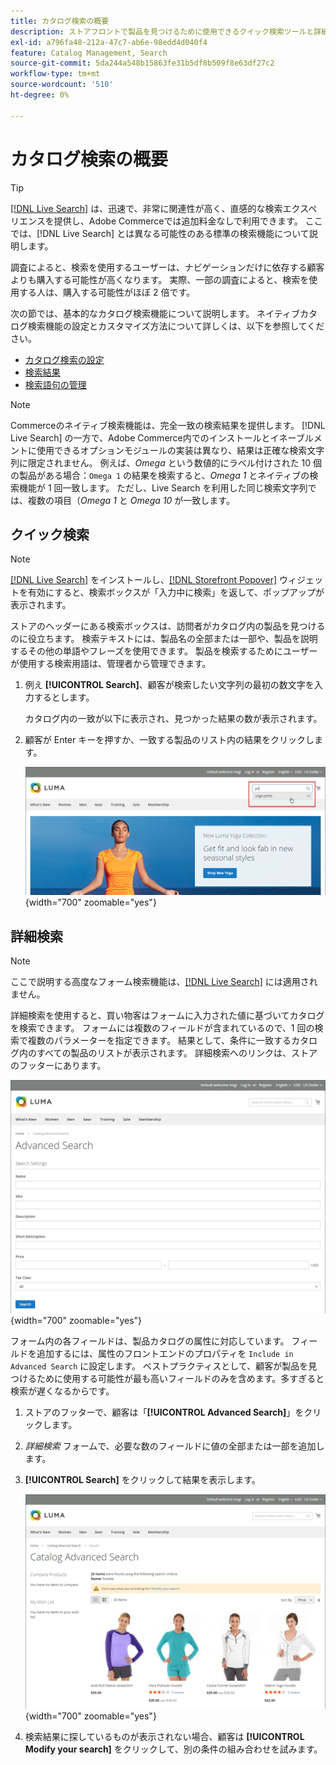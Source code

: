```yaml
---
title: カタログ検索の概要
description: ストアフロントで製品を見つけるために使用できるクイック検索ツールと詳細検索ツールについて説明します。
exl-id: a796fa48-212a-47c7-ab6e-98edd4d040f4
feature: Catalog Management, Search
source-git-commit: 5da244a548b15863fe31b5df8b509f8e63df27c2
workflow-type: tm+mt
source-wordcount: '510'
ht-degree: 0%

---
```


# カタログ検索の概要

>[!TIP]
>
>[[!DNL Live Search]](https://experienceleague.adobe.com/docs/commerce/live-search/overview.html?lang=ja) は、迅速で、非常に関連性が高く、直感的な検索エクスペリエンスを提供し、Adobe Commerceでは追加料金なしで利用できます。 ここでは、[!DNL Live Search] とは異なる可能性のある標準の検索機能について説明します。

調査によると、検索を使用するユーザーは、ナビゲーションだけに依存する顧客よりも購入する可能性が高くなります。 実際、一部の調査によると、検索を使用する人は、購入する可能性がほぼ 2 倍です。

次の節では、基本的なカタログ検索機能について説明します。 ネイティブカタログ検索機能の設定とカスタマイズ方法について詳しくは、以下を参照してください。

- [カタログ検索の設定](search-configuration.md)
- [検索結果](search-results.md)
- [検索語句の管理](search-terms.md)

>[!NOTE]
>
>Commerceのネイティブ検索機能は、完全一致の検索結果を提供します。 [!DNL Live Search] の一方で、Adobe Commerce内でのインストールとイネーブルメントに使用できるオプションモジュールの実装は異なり、結果は正確な検索文字列に限定されません。 例えば、_Omega_ という数値的にラベル付けされた 10 個の製品がある場合：`Omega 1` の結果を検索すると、_Omega 1_ とネイティブの検索機能が 1 回一致します。 ただし、Live Search を利用した同じ検索文字列では、複数の項目（_Omega 1_ と _Omega 10_ が一致します。

## クイック検索

>[!NOTE]
>
>[[!DNL Live Search]](https://experienceleague.adobe.com/ja/docs/commerce/live-search/overview) をインストールし、[[!DNL Storefront Popover]](https://experienceleague.adobe.com/ja/docs/commerce/live-search/live-search-storefront/storefront-popover) ウィジェットを有効にすると、検索ボックスが「入力中に検索」を返して、ポップアップが表示されます。

ストアのヘッダーにある検索ボックスは、訪問者がカタログ内の製品を見つけるのに役立ちます。 検索テキストには、製品名の全部または一部や、製品を説明するその他の単語やフレーズを使用できます。 製品を検索するためにユーザーが使用する検索用語は、管理者から管理できます。

1. 例え **[!UICONTROL Search]**、顧客が検索したい文字列の最初の数文字を入力するとします。

   カタログ内の一致が以下に表示され、見つかった結果の数が表示されます。

1. 顧客が Enter キーを押すか、一致する製品のリスト内の結果をクリックします。

   ![ 検索 ](./assets/storefront-search-box.png){width="700" zoomable="yes"}

## 詳細検索

>[!NOTE]
>
>ここで説明する高度なフォーム検索機能は、[[!DNL Live Search]](https://experienceleague.adobe.com/docs/commerce/live-search/overview.html?lang=ja) には適用されません。

詳細検索を使用すると、買い物客はフォームに入力された値に基づいてカタログを検索できます。 フォームには複数のフィールドが含まれているので、1 回の検索で複数のパラメーターを指定できます。 結果として、条件に一致するカタログ内のすべての製品のリストが表示されます。 詳細検索へのリンクは、ストアのフッターにあります。

![ 詳細検索 ](./assets/storefront-search-advanced.png){width="700" zoomable="yes"}

フォーム内の各フィールドは、製品カタログの属性に対応しています。 フィールドを追加するには、属性のフロントエンドのプロパティを `Include in Advanced Search` に設定します。 ベストプラクティスとして、顧客が製品を見つけるために使用する可能性が最も高いフィールドのみを含めます。多すぎると検索が遅くなるからです。

1. ストアのフッターで、顧客は「**[!UICONTROL Advanced Search]**」をクリックします。

1. _詳細検索_ フォームで、必要な数のフィールドに値の全部または一部を追加します。

1. **[!UICONTROL Search]** をクリックして結果を表示します。

   ![ 検索結果 ](./assets/storefront-search-advanced-results-modify.png){width="700" zoomable="yes"}

1. 検索結果に探しているものが表示されない場合、顧客は **[!UICONTROL Modify your search]** をクリックして、別の条件の組み合わせを試みます。
